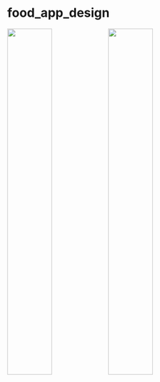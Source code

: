 # food_app_design

<img src="https://user-images.githubusercontent.com/60006881/117586861-8c416600-b123-11eb-810d-3acba12aa261.png" width="45%"></img> <img src="https://user-images.githubusercontent.com/60006881/117586873-9b281880-b123-11eb-8e3f-5bb449917dc7.png" width="45%"></img> 
